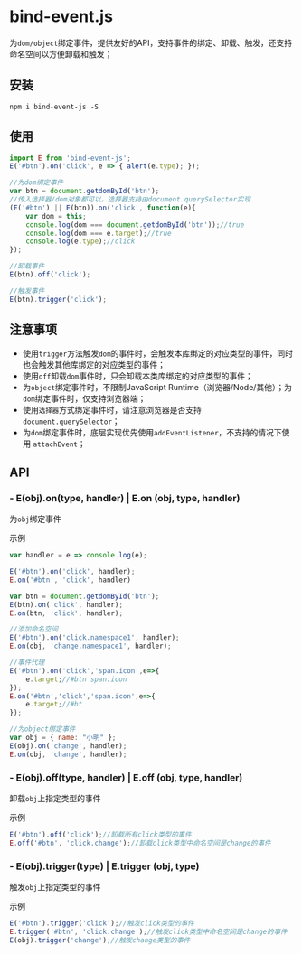 # bind-event.js
为`dom/object`绑定事件，提供友好的API，支持事件的绑定、卸载、触发，还支持命名空间以方便卸载和触发；


安装
------
```
npm i bind-event-js -S
```

使用
------
```javascript
import E from 'bind-event-js';
E('#btn').on('click', e => { alert(e.type); });

//为dom绑定事件
var btn = document.getdomById('btn');
//传入选择器/dom对象都可以，选择器支持由document.querySelector实现
(E('#btn') || E(btn)).on('click', function(e){
    var dom = this;
    console.log(dom === document.getdomById('btn'));//true
    console.log(dom === e.target);//true
    console.log(e.type);//click
});

//卸载事件
E(btn).off('click');

//触发事件
E(btn).trigger('click');
```

注意事项
------
- 使用`trigger`方法触发`dom`的事件时，会触发本库绑定的对应类型的事件，同时也会触发其他库绑定的对应类型的事件；
- 使用`off`卸载`dom`事件时，只会卸载本类库绑定的对应类型的事件；
- 为`object`绑定事件时，不限制JavaScript Runtime（浏览器/Node/其他）；为`dom`绑定事件时，仅支持浏览器端；
- 使用`选择器`方式绑定事件时，请注意浏览器是否支持`document.querySelector`；
- 为`dom`绑定事件时，底层实现优先使用`addEventListener`，不支持的情况下使用 `attachEvent`；

API
------
### - E(obj).on(type, handler) | E.on (obj, type, handler)
为`obj`绑定事件

示例

```javascript
var handler = e => console.log(e);

E('#btn').on('click', handler);
E.on('#btn', 'click', handler)

var btn = document.getdomById('btn');
E(btn).on('click', handler);
E.on(btn, 'click', handler);

//添加命名空间
E('#btn').on('click.namespace1', handler);
E.on(obj, 'change.namespace1', handler);

//事件代理
E('#btn').on('click','span.icon',e=>{
    e.target;//#btn span.icon
});
E.on('#btn','click','span.icon',e=>{
    e.target;//#bt
});

//为object绑定事件
var obj = { name: "小明" };
E(obj).on('change', handler);
E.on(obj, 'change', handler);
```


### - E(obj).off(type, handler) | E.off (obj, type, handler)
卸载`obj`上指定类型的事件

示例

```javascript
E('#btn').off('click');//卸载所有click类型的事件
E.off('#btn', 'click.change');//卸载click类型中命名空间是change的事件
```


### - E(obj).trigger(type) | E.trigger (obj, type)
触发`obj`上指定类型的事件

示例

```javascript
E('#btn').trigger('click');//触发click类型的事件
E.trigger('#btn', 'click.change');//触发click类型中命名空间是change的事件
E(obj).trigger('change');//触发change类型的事件
```